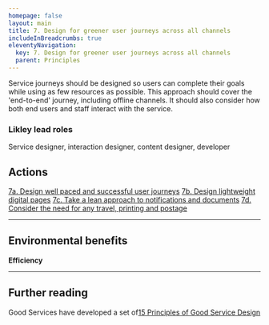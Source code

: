 ```yaml
---
homepage: false
layout: main
title: 7. Design for greener user journeys across all channels
includeInBreadcrumbs: true
eleventyNavigation:
  key: 7. Design for greener user journeys across all channels
  parent: Principles
---
```


Service journeys should be designed so users can complete their goals while using as few resources as possible. This approach should cover the 'end-to-end' journey, including offline channels. It should also consider how both end users and staff interact with the service.

### Likley lead roles

Service designer, interaction designer, content designer, developer

## Actions
[7a. Design well paced and successful user journeys](/principles/actions/7a-design-for-well-paced-and-successful-user-journeys)
[7b. Design lightweight digital pages](/principles/actions/7b-design-lightweight-digital-pages)
[7c. Take a lean approach to notifications and documents](/principles/actions/7c-take-a-lean-approach-to-notifications-and-documents)
[7d. Consider the need for any travel, printing and postage](/principles/actions/7d-consider-the-need-for-any-travel,-printing-and-postage)

* * *

## Environmental benefits

<p class="govuk-body"><strong class="govuk-tag">
  Efficiency
</strong></p>

* * *

## Further reading

Good Services have developed a set of[15 Principles of Good Service Design](https://good.services/15-principles-of-good-service-design)

